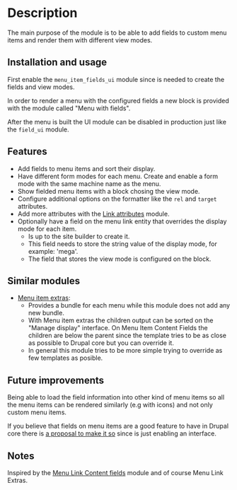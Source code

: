 # Description

The main purpose of the module is to be able to add fields to
custom menu items and render them with different view modes.

## Installation and usage

First enable the `menu_item_fields_ui` module since is
needed to create the fields and view modes.

In order to render a menu with the configured fields
a new block is provided with the module called "Menu with fields".

After the menu is built the UI module can be disabled 
in production just like the `field_ui` module.

## Features

* Add fields to menu items and sort their display.
* Have different form modes for each menu. Create and enable a form mode with the same machine name as the menu.
* Show fielded menu items with a block chosing the view mode.
* Configure additional options on the formatter like the `rel` and `target` attributes.
* Add more attributes with the [Link attributes](https://www.drupal.org/project/link_attributes/) module.
* Optionally have a field on the menu link entity that overrides the display mode for each item.
  * Is up to the site builder to create it.
  * This field needs to store the string value of the display mode, for example: 'mega'.
  * The field that stores the view mode is configured on the block.

## Similar modules

* [Menu item extras](https://www.drupal.org/project/menu_item_extras):
  * Provides a bundle for each menu while this module does not add any new bundle.
  * With Menu item extras the children output can be sorted on the "Manage display" interface. On Menu Item Content Fields the children are below the parent since the template tries to be as close as possible to Drupal core but you can override it.
  * In general this module tries to be more simple trying to override as few templates as posible.

## Future improvements

Being able to load the field information into other kind of menu items so
all the menu items can be rendered similarly (e.g with icons) and not only custom menu items.

If you believe that fields on menu items are a good feature to have in Drupal core
there is [a proposal to make it so](https://www.drupal.org/project/ideas/issues/3047131)
since is just enabling an interface.

## Notes

Inspired by the [Menu Link Content fields](https://www.drupal.org/project/menu_link_content_fields) module
and of course Menu Link Extras.
